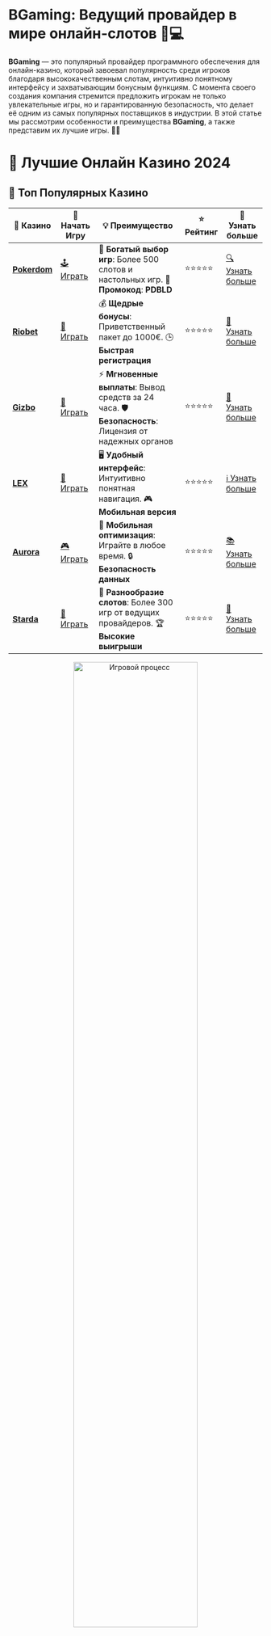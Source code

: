 # **BGaming**: Ведущий провайдер в мире онлайн-слотов 🎰💻

**BGaming** — это популярный провайдер программного обеспечения для онлайн-казино, который завоевал популярность среди игроков благодаря высококачественным слотам, интуитивно понятному интерфейсу и захватывающим бонусным функциям. С момента своего создания компания стремится предложить игрокам не только увлекательные игры, но и гарантированную безопасность, что делает её одним из самых популярных поставщиков в индустрии. В этой статье мы рассмотрим особенности и преимущества **BGaming**, а также представим их лучшие игры. 🚀💥

# 🎰 Лучшие Онлайн Казино 2024

## 🌟 Топ Популярных Казино

| 🎲 **Казино** | 🔗 **Начать Игру** | 💡 **Преимущество** | ⭐ **Рейтинг** | 🔗 **Узнать больше** |
|--------------|---------------------|---------------------|----------------|----------------------|
| [**Pokerdom**](https://brandplay.link/4k77v2yx) | [🕹️ Играть](https://brandplay.link/4k77v2yx) | 🎉 **Богатый выбор игр**: Более 500 слотов и настольных игр. 🎁 **Промокод**: **PDBLD** | ⭐⭐⭐⭐⭐ | [🔍 Узнать больше](https://brandplay.link/4k77v2yx) |
| [**Riobet**](https://brandplay.link/7xBLTPyj) | [🎰 Играть](https://brandplay.link/7xBLTPyj) | 💰 **Щедрые бонусы**: Приветственный пакет до 1000€. 🕒 **Быстрая регистрация** | ⭐⭐⭐⭐⭐ | [📖 Узнать больше](https://brandplay.link/7xBLTPyj) |
| [**Gizbo**](https://brandplay.link/bprXw4YV) | [🎲 Играть](https://brandplay.link/bprXw4YV) | ⚡ **Мгновенные выплаты**: Вывод средств за 24 часа. 🛡️ **Безопасность**: Лицензия от надежных органов | ⭐⭐⭐⭐⭐ | [📝 Узнать больше](https://brandplay.link/bprXw4YV) |
| [**LEX**](https://brandplay.link/zW4hdDFV) | [🤑 Играть](https://brandplay.link/zW4hdDFV) | 🖥️ **Удобный интерфейс**: Интуитивно понятная навигация. 🎮 **Мобильная версия** | ⭐⭐⭐⭐⭐ | [ℹ️ Узнать больше](https://brandplay.link/zW4hdDFV) |
| [**Aurora**](https://10trafic-stat2.com/click/668546556bcc6313411604bd/6766/13032/subaccount) | [🎮 Играть](https://10trafic-stat2.com/click/668546556bcc6313411604bd/6766/13032/subaccount) | 📱 **Мобильная оптимизация**: Играйте в любое время. 🔒 **Безопасность данных** | ⭐⭐⭐⭐⭐ | [📚 Узнать больше](https://10trafic-stat2.com/click/668546556bcc6313411604bd/6766/13032/subaccount) |
| [**Starda**](https://brandplay.link/fB7xwRFL) | [🎯 Играть](https://brandplay.link/fB7xwRFL) | 🎰 **Разнообразие слотов**: Более 300 игр от ведущих провайдеров. 🏆 **Высокие выигрыши** | ⭐⭐⭐⭐⭐ | [🔎 Узнать больше](https://brandplay.link/fB7xwRFL) |

<div align="center">
    <img src="https://i.pinimg.com/originals/87/9e/b9/879eb9354dd0699582408b68f2e253b2.gif" alt="Игровой процесс" width="70%">
</div>

## 💎 Лучшие Бонусы и Акции

| 🎲 **Казино** | 🔗 **Начать Игру** | 💡 **Преимущество** | ⭐ **Рейтинг** | 🔗 **Узнать больше** |
|--------------|---------------------|---------------------|----------------|----------------------|
| [**Kometa**](https://brandplay.link/8ZymQJV8) | [🎰 Играть](https://brandplay.link/8ZymQJV8) | 🎁 **Эксклюзивные бонусы**: Регулярные акции и промо. 🔄 **Программы лояльности** | ⭐⭐⭐⭐☆ | [🔍 Узнать больше](https://brandplay.link/8ZymQJV8) |
| [**R7**](https://brandplay.link/bMd3Yjsw) | [🕹️ Играть](https://brandplay.link/bMd3Yjsw) | 🕒 **Круглосуточная поддержка**: Всегда на связи. 💸 **Высокие лимиты** | ⭐⭐⭐⭐☆ | [📖 Узнать больше](https://brandplay.link/bMd3Yjsw) |
| [**7K**](https://brandplay.link/BvQyFShp) | [🎲 Играть](https://brandplay.link/BvQyFShp) | 🌟 **Эксклюзивные бонусы**: Только для VIP игроков. 🎉 **Сезонные акции** | ⭐⭐⭐⭐☆ | [📝 Узнать больше](https://brandplay.link/BvQyFShp) |
| [**Kent**](https://brandplay.link/Fv2WP3js) | [🤑 Играть](https://brandplay.link/Fv2WP3js) | 📈 **Высокий RTP**: Более 98%. 💼 **Профессиональная поддержка** | ⭐⭐⭐⭐☆ | [ℹ️ Узнать больше](https://brandplay.link/Fv2WP3js) |
| [**1Xslots**](https://brandplay.link/hSB1khtr) | [🎮 Играть](https://brandplay.link/hSB1khtr) | 🎉 **Множество акций**: Еженедельные бонусы и турниры. 🛡️ **Безопасность** | ⭐⭐⭐⭐☆ | [📚 Узнать больше](https://brandplay.link/hSB1khtr) |
| [**Gama**](https://brandplay.link/j6NMKsDz) | [🎯 Играть](https://brandplay.link/j6NMKsDz) | 🔍 **Интуитивный интерфейс**: Легкость использования. 🏅 **Престижные турниры** | ⭐⭐⭐⭐☆ | [🔎 Узнать больше](https://brandplay.link/j6NMKsDz) |

<div align="center">
    <img src="https://i.pinimg.com/originals/87/9e/b9/879eb9354dd0699582408b68f2e253b2.gif" alt="Игровой процесс" width="70%">
</div>

## 🚀 Быстрые Выигрыши и Поддержка

| 🎲 **Казино** | 🔗 **Начать Игру** | 💡 **Преимущество** | ⭐ **Рейтинг** | 🔗 **Узнать больше** |
|--------------|---------------------|---------------------|----------------|----------------------|
| [**Onion**](https://brandplay.link/zBGRVpQ9) | [🎰 Играть](https://brandplay.link/zBGRVpQ9) | 🤑 **Низкие ставки**: Идеально для начинающих. 🔄 **Быстрые выводы** | ⭐⭐⭐⭐☆ | [🔍 Узнать больше](https://brandplay.link/zBGRVpQ9) |
| [**Чемпион**](https://temon-gter.cfd/go/lRq?p80412p304504pcc44t17455) | [🕹️ Играть](https://temon-gter.cfd/go/lRq?p80412p304504pcc44t17455) | 🏅 **Лояльная программа**: Награды за активность. 🎁 **Ежемесячные бонусы** | ⭐⭐⭐⭐☆ | [📖 Узнать больше](https://temon-gter.cfd/go/lRq?p80412p304504pcc44t17455) |
| [**Vavada**](https://vavadapartner.pro/?promo=ea5c9275-6854-4505-94fc-95ab18221945-linkb2) | [🎲 Играть](https://vavadapartner.pro/?promo=ea5c9275-6854-4505-94fc-95ab18221945-linkb2) | 🚀 **Быстрая регистрация**: Начните играть мгновенно. 🔐 **Безопасные транзакции** | ⭐⭐⭐⭐☆ | [📝 Узнать больше](https://vavadapartner.pro/?promo=ea5c9275-6854-4505-94fc-95ab18221945-linkb2) |
| [**Friends**](https://gofriends.kim/linkb2) | [🤑 Играть](https://gofriends.kim/linkb2) | 🤝 **Социальные игры**: Играйте с друзьями. 🌐 **Мультиплатформенность** | ⭐⭐⭐⭐☆ | [ℹ️ Узнать больше](https://gofriends.kim/linkb2) |
| [**1WIN**](https://brandplay.link/smXVpBbG) | [🎮 Играть](https://brandplay.link/smXVpBbG) | 🏆 **Спортивные ставки**: Широкий выбор видов спорта. 💵 **Высокие коэффициенты** | ⭐⭐⭐⭐☆ | [📚 Узнать больше](https://brandplay.link/smXVpBbG) |
| [**Drip**](https://drp-ircp01.com/c07e6a3db) | [🎯 Играть](https://drp-ircp01.com/c07e6a3db) | 🌐 **Инновационные игры**: Новейшие игровые технологии. 🛡️ **Высокая безопасность** | ⭐⭐⭐⭐☆ | [🔎 Узнать больше](https://drp-ircp01.com/c07e6a3db) |
| [**JoyCasino**](https://rpc30.call2me.pro/?/ru/registration?apkpop=0&partner=p24970p3291217pc98f) | [🎰 Играть](https://rpc30.call2me.pro/?/ru/registration?apkpop=0&partner=p24970p3291217pc98f) | 🎁 **Приятные бонусы**: Ежедневные акции и подарки. 🕹️ **Разнообразие игр** | ⭐⭐⭐⭐☆ | [🔍 Узнать больше](https://rpc30.call2me.pro/?/ru/registration?apkpop=0&partner=p24970p3291217pc98f) |

<div align="center">
    <img src="https://i.pinimg.com/originals/87/9e/b9/879eb9354dd0699582408b68f2e253b2.gif" alt="Игровой процесс" width="70%">
</div>
---

✨ **Выбирайте лучшее казино для себя и наслаждайтесь игрой! Удачи!** ✨
![BGaming](https://i.pinimg.com/originals/a9/29/6e/a9296ea1cf6a7c20a985e593451f0323.png)

### Что такое **BGaming**? 🎮

**BGaming** — это международная компания-разработчик, специализирующаяся на создании онлайн-игр для казино. Она предлагает инновационные решения в мире азартных игр и постоянно обновляет портфель своих продуктов, добавляя новые игры и улучшая старые. Компания известна своими высококачественными слотами, которые поддерживают технологию HTML5, что позволяет играть в них на различных устройствах — от настольных ПК до мобильных телефонов.

Одним из ключевых преимуществ **BGaming** является их стремление к прозрачности. Все их игры лицензированы и сертифицированы для обеспечения честности и безопасности, что делает их привлекательными как для казино, так и для игроков.

### Особенности слотов **BGaming** 🔥

1. **Инновационные бонусные функции** 🎁  
   Каждая игра от **BGaming** наполнена различными бонусными функциями. В большинстве слотов можно найти **фриспины**, множители, дикие символы и другие механики, которые значительно увеличивают шансы на выигрыш. Например, в слоте **Book of Pyramids** присутствуют множители, которые могут увеличивать выплаты в несколько раз, а в **Slotomoji** — бонусная игра с пиктограммами, которые превращаются в деньги.

2. **Поддержка криптовалют** 💸  
   **BGaming** является одним из первых провайдеров, который начал поддерживать криптовалюты в своих играх. В большинстве слотов этого провайдера можно играть с использованием биткоинов, эфиров и других популярных криптовалют. Это делает игру доступной для более широкой аудитории, включая тех, кто предпочитает использовать цифровые валюты.

3. **Высокий RTP** 📊  
   Средний процент возврата игроку (RTP) в играх **BGaming** варьируется от 95% до 98%, что делает их одними из самых выгодных в индустрии. Этот высокий RTP, в сочетании с разнообразием бонусов, дает игрокам отличные шансы на победу.

4. **Качество графики и анимации** 🎨  
   Все игры **BGaming** обладают потрясающей графикой и эффектами, которые создают атмосферу настоящего казино. Каждый слот имеет свою уникальную тему и стиль, от классических фруктовых автоматов до игр с приключенческой тематикой.

### Популярные игры от **BGaming** 🎲

1. **Book of Pyramids** 📖  
   Этот слот погружает игроков в мир древнего Египта и предлагает шанс на крупные выигрыши благодаря символам бонусов и фриспинам. **Book of Pyramids** стала одной из самых популярных игр среди поклонников приключенческих слотов.

2. **Slotomoji** 🎉  
   Забавный и красочный слот, который отличает инновационный подход к игровому процессу. **Slotomoji** использует эмодзи в качестве символов, а бонусная игра превращает эти символы в выигрыши. Это отличный выбор для игроков, которые ищут веселье и необычные механики.

3. **Elvis Frog in Vegas** 🎤  
   Один из самых известных слотов от **BGaming**, который был создан в честь легендарного Элвиса Пресли. Слот предлагает множество бонусных функций и фриспинов, а также шанс на крупные выигрыши в бонусной игре, где собраны все атрибуты старого доброго Вегаса.

4. **Lucky Lady's Clover** 🍀  
   В этом слоте игроки могут получить удачу благодаря символам удачи, фриспинам и дополнительным бонусам. Это классический слот с ирландской темой, который понравится любителям игры на удачу.

### Почему стоит выбрать **BGaming**? 🌟

1. **Высокое качество и разнообразие игр** 🎮  
   В портфеле **BGaming** вы найдете игры на любой вкус. Каждый слот — это уникальная история с оригинальными механиками, интересными бонусами и высококачественной графикой.

2. **Поддержка различных платформ** 📱💻  
   Все игры от **BGaming** адаптированы для мобильных устройств, что позволяет играть в них на смартфонах и планшетах без потери качества. Кроме того, слоты работают на любых операционных системах, включая Windows и macOS.

3. **Честность и безопасность** 🔐  
   Все игры **BGaming** лицензированы и сертифицированы для гарантированной честности. Компания активно сотрудничает с известными регулирующими органами, что дает игрокам уверенность в том, что они играют в безопасную и честную игру.

4. **Инновации и поддержка криптовалют** 💻💰  
   Ведущий провайдер онлайн-игр, который не только следит за трендами, но и активно внедряет новые технологии. Поддержка криптовалют позволяет расширить возможности для игроков, предпочитающих цифровые деньги.

### Заключение: Почему стоит играть в игры от **BGaming**? 🎉

Если вы хотите испытать удачу и насладиться качественными слотами с увлекательными бонусами и высокими шансами на выигрыш, то **BGaming** — это идеальный выбор для вас. Инновационные механики, уникальные темы и высокая отдача делают их игры популярными среди игроков по всему миру. Присоединяйтесь к игровому процессу и наслаждайтесь захватывающими приключениями с **BGaming**! 🎰💥

Удачи и больших выигрышей! 🍀💸

